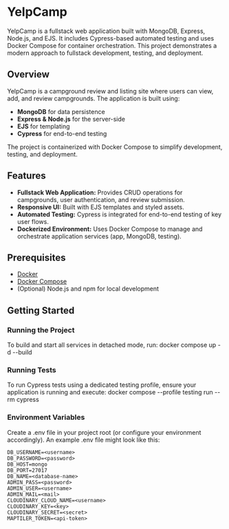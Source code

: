 # YelpCamp

YelpCamp is a fullstack web application built with MongoDB, Express, Node.js, and EJS. It includes Cypress-based automated testing and uses Docker Compose for container orchestration.
This project demonstrates a modern approach to fullstack development, testing, and deployment.

## Overview

YelpCamp is a campground review and listing site where users can view, add, and review campgrounds. The application is built using:
- **MongoDB** for data persistence
- **Express & Node.js** for the server-side
- **EJS** for templating
- **Cypress** for end-to-end testing

The project is containerized with Docker Compose to simplify development, testing, and deployment.

## Features

- **Fullstack Web Application:** Provides CRUD operations for campgrounds, user authentication, and review submission.
- **Responsive UI:** Built with EJS templates and styled assets.
- **Automated Testing:** Cypress is integrated for end-to-end testing of key user flows.
- **Dockerized Environment:** Uses Docker Compose to manage and orchestrate application services (app, MongoDB, testing).

## Prerequisites

- [Docker](https://docs.docker.com/get-docker/)
- [Docker Compose](https://docs.docker.com/compose/install/)
- (Optional) Node.js and npm for local development

## Getting Started

### Running the Project

To build and start all services in detached mode, run:
docker compose up -d --build

### Running Tests

To run Cypress tests using a dedicated testing profile, ensure your application is running and execute:
docker compose --profile testing run --rm cypress

### Environment Variables

Create a .env file in your project root (or configure your environment accordingly). An example .env file might look like this:

```env
DB_USERNAME=<username>
DB_PASSWORD=<password>
DB_HOST=mongo
DB_PORT=27017
DB_NAME=<database-name>
ADMIN_PASS=<password>
ADMIN_USER=<username>
ADMIN_MAIL=<mail>
CLOUDINARY_CLOUD_NAME=<username>
CLOUDINARY_KEY=<key>
CLOUDINARY_SECRET=<secret>
MAPTILER_TOKEN=<api-token>
